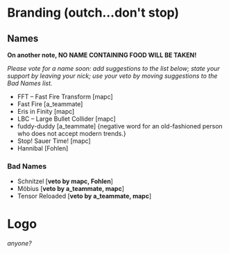 # Branding (outch…don't stop)

## Names

**On another note, NO NAME CONTAINING FOOD WILL BE TAKEN!**

_Please vote for a name soon: add suggestions to the list below; state your support by leaving your nick; use your veto by moving suggestions to the *Bad Names* list._

* FFT – Fast Fire Transform [mapc]
* Fast Fire                 [a_teammate]
* Eris in Finity            [mapc]
* LBC – Large Bullet Collider [mapc]
* fuddy-duddy               [a_teammate] {negative word for an old-fashioned person who does not accept modern  trends.}
* Stop! Sauer Time!         [mapc]
* Hannibal                  [Fohlen] 

### Bad Names

* Schnitzel [**veto by mapc, Fohlen**]
* Möbius [**veto by a_teammate, mapc**]
* Tensor Reloaded [**veto by a_teammate, mapc**]

# Logo

_anyone?_